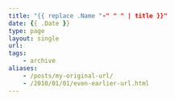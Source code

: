 ```yaml
---
title: "{{ replace .Name "-" " " | title }}"
date: {{ .Date }}
type: page
layout: single
url: 
tags:
    - archive
aliases:
    - /posts/my-original-url/
    - /2010/01/01/even-earlier-url.html
---
```

